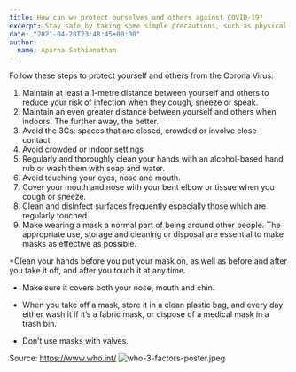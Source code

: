```yaml
---
title: How can we protect ourselves and others against COVID-19?
excerpt: Stay safe by taking some simple precautions, such as physical distancing, wearing a mask, especially when distancing cannot be maintained, keeping rooms well ventilated, avoiding crowds and close contact, regularly cleaning your hands, and coughing into a bent elbow or tissue.
date: "2021-04-20T23:48:45+00:00"
author:
  name: Aparna Sathianathan
---
```

Follow these steps to protect yourself and others from the Corona Virus:

1. Maintain at least a 1-metre distance between yourself and others to reduce your risk of infection when they cough, sneeze or speak. 
2. Maintain an even greater distance between yourself and others when indoors. The further away, the better.
3. Avoid the 3Cs: spaces that are closed, crowded or involve close contact.
4. Avoid crowded or indoor settings
5. Regularly and thoroughly clean your hands with an alcohol-based hand rub or wash them with soap and water. 
6. Avoid touching your eyes, nose and mouth.
7. Cover your mouth and nose with your bent elbow or tissue when you cough or sneeze.
8. Clean and disinfect surfaces frequently especially those which are regularly touched
9. Make wearing a mask a normal part of being around other people. The appropriate use, storage and cleaning or disposal are essential to make masks as effective as possible.
 
*Clean your hands before you put your mask on, as well as before and after you take it off, and after you touch it at any time.

* Make sure it covers both your nose, mouth and chin.

* When you take off a mask, store it in a clean plastic bag, and every day either wash it if it’s a fabric mask, or dispose of a medical mask in a trash bin.

* Don’t use masks with valves.

Source: https://www.who.int/
![who-3-factors-poster.jpeg](https://editor.cowinindia.org/rails/active_storage/blobs/redirect/eyJfcmFpbHMiOnsibWVzc2FnZSI6IkJBaHBEUT09IiwiZXhwIjpudWxsLCJwdXIiOiJibG9iX2lkIn19--25bf07e68f9e6a60b0079e10b7ee0bde299d6975/who-3-factors-poster.jpeg)


